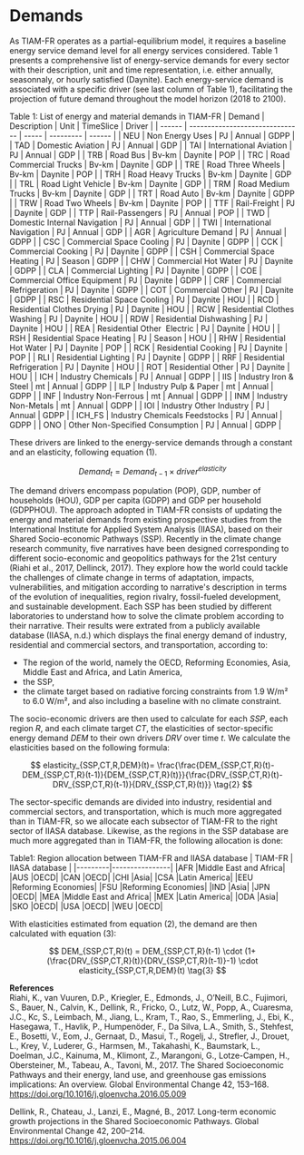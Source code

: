 # Demands

As TIAM-FR operates as a partial-equilibrium model, it requires a baseline energy service demand level for all energy services considered. Table 1 presents a comprehensive list of energy-service demands for every sector with their description, unit and time representation, i.e. either annually, seasonnaly, or hourly satisfied (Daynite). Each energy-service demand is associated with a specific driver (see last column of Table 1), facilitating the projection of future demand throughout the model horizon (2018 to 2100).

Table 1: List of energy and material demands in TIAM-FR
| Demand | Description                     | Unit  | TimeSlice | Driver |
| ------ | ------------------------------- | ----- | --------- | ------ |
| NEU    | Non Energy Uses                 | PJ    | Annual    | GDPP   |
| TAD    | Domestic Aviation               | PJ    | Annual    | GDP    |
| TAI    | International Aviation          | PJ    | Annual    | GDP    |
| TRB    | Road Bus                        | Bv-km | Daynite   | POP    |
| TRC    | Road Commercial Trucks          | Bv-km | Daynite   | GDP    |
| TRE    | Road Three Wheels               | Bv-km | Daynite   | POP    |
| TRH    | Road Heavy Trucks               | Bv-km | Daynite   | GDP    |
| TRL    | Road Light Vehicle              | Bv-km | Daynite   | GDP    |
| TRM    | Road Medium Trucks              | Bv-km | Daynite   | GDP    |
| TRT    | Road Auto                       | Bv-km | Daynite   | GDPP   |
| TRW    | Road Two Wheels                 | Bv-km | Daynite   | POP    |
| TTF    | Rail-Freight                    | PJ    | Daynite   | GDP    |
| TTP    | Rail-Passengers                 | PJ    | Annual    | POP    |
| TWD    | Domestic Internal Navigation    | PJ    | Annual    | GDP    |
| TWI    | International Navigation        | PJ    | Annual    | GDP    |
| AGR    | Agriculture Demand              | PJ    | Annual    | GDPP   |
| CSC    | Commercial Space Cooling        | PJ    | Daynite   | GDPP   |
| CCK    | Commercial Cooking              | PJ    | Daynite   | GDPP   |
| CSH    | Commercial Space Heating        | PJ    | Season    | GDPP   |
| CHW    | Commercial Hot Water            | PJ    | Daynite   | GDPP   |
| CLA    | Commercial Lighting             | PJ    | Daynite   | GDPP   |
| COE    | Commercial Office Equipment     | PJ    | Daynite   | GDPP   |
| CRF    | Commercial Refrigeration        | PJ    | Daynite   | GDPP   |
| COT    | Commercial Other                | PJ    | Daynite   | GDPP   |
| RSC    | Residential Space Cooling       | PJ    | Daynite   | HOU    |
| RCD    | Residential Clothes Drying      | PJ    | Daynite   | HOU    |
| RCW    | Residential Clothes Washing     | PJ    | Daynite   | HOU    |
| RDW    | Residential Dishwashing         | PJ    | Daynite   | HOU    |
| REA    | Residential Other  Electric     | PJ    | Daynite   | HOU    |
| RSH    | Residential Space Heating       | PJ    | Season    | HOU    |
| RHW    | Residential Hot Water           | PJ    | Daynite   | POP    |
| RCK    | Residential Cooking             | PJ    | Daynite   | POP    |
| RLI    | Residential Lighting            | PJ    | Daynite   | GDPP   |
| RRF    | Residential Refrigeration       | PJ    | Daynite   | HOU    |
| ROT    | Residential Other               | PJ    | Daynite   | HOU    |
| ICH    | Industry Chemicals              | PJ    | Annual    | GDPP   |
| IIS    | Industry Iron & Steel           | mt    | Annual    | GDPP   |
| ILP    | Industry Pulp & Paper           | mt    | Annual    | GDPP   |
| INF    | Industry Non-Ferrous            | mt    | Annual    | GDPP   |
| INM    | Industry Non-Metals             | mt    | Annual    | GDPP   |
| IOI    | Industry Other Industry         | PJ    | Annual    | GDPP   |
| ICH_FS | Industry Chemicals Feedstocks   | PJ    | Annual    | GDPP   |
| ONO    | Other Non-Specified Consumption | PJ    | Annual    | GDPP   |

These drivers are linked to the energy-service demands through a constant and an elasticity, following equation (1).

$$
Demand_{t} = Demand_{t-1} \times driver^{elasticity}
$$

The demand drivers encompass population (POP), GDP, number of households (HOU), GDP per capita (GDPP) and GDP per household (GDPPHOU). The approach adopted in TIAM-FR consists of updating the energy and material demands from existing prospective studies from the International Institute for Applied System Analysis (IIASA), based on their Shared Socio-economic Pathways (SSP). Recently in the climate change research community, five narratives have been designed corresponding to different socio-economic and geopolitics pathways for the 21st century (Riahi et al., 2017, Dellinck, 2017). They explore how the world could tackle the challenges of climate change in terms of adaptation, impacts, vulnerabilities, and mitigation according to narrative's description in terms of the evolution of inequalities, region rivalry, fossil-fueled development, and sustainable development. Each SSP has been studied by different laboratories to understand how to solve the climate problem according to their narrative. Their results were extrated from a publicly available database (IIASA, n.d.) which displays the final energy demand of industry, residential and commercial sectors, and transportation, according to:

+ The region of the world, namely the OECD, Reforming Economies, Asia, Middle East and Africa, and Latin America,
+ the SSP,
+ the climate target based on radiative forcing constraints from 1.9 W/m² to 6.0 W/m², and also including a baseline with no climate constraint.

The socio-economic drivers are then used to calculate for each *SSP*, each region *R*, and each climate target *CT*, the elasticities of sector-specific energy demand *DEM* to their own drivers *DRV* over time *t*. We calculate the elasticities based on the following formula:

$$
elasticity_{SSP,CT,R,DEM}(t)= \frac{\frac{DEM_{SSP,CT,R}(t)-DEM_{SSP,CT,R}(t-1)}{DEM_{SSP,CT,R}(t)}}{\frac{DRV_{SSP,CT,R}(t)-DRV_{SSP,CT,R}(t-1)}{DRV_{SSP,CT,R}(t)}} \tag{2}
$$

The sector-specific demands are divided into industry, residential and commercial sectors, and transportation, which is much more aggregated than in TIAM-FR, so we allocate each subsector of TIAM-FR to the right sector of IIASA database. Likewise, as the regions in the SSP database are much more aggregated than in TIAM-FR, the following allocation is done:

Table1: Region allocation between TIAM-FR and IIASA database
| TIAM-FR | IIASA database |
|---------|----------------|
|AFR      |Middle East and Africa|
|AUS      |OECD|
|CAN      |OECD|
|CHI      |Asia|
|CSA      |Latin America|
|EEU      |Reforming Economies|
|FSU      |Reforming Economies|
|IND      |Asia|
|JPN      |OECD|
|MEA      |Middle East and Africa|
|MEX      |Latin America|
|ODA      |Asia|
|SKO      |OECD|
|USA      |OECD|
|WEU      |OECD|

With elasticities estimated from equation (2), the demand are then calculated with equation (3):

$$
DEM_{SSP,CT,R}(t) = DEM_{SSP,CT,R}(t-1) \cdot (1+(\frac{DRV_{SSP,CT,R}(t)}{DRV_{SSP,CT,R}(t-1)}-1) \cdot elasticity_{SSP,CT,R,DEM}(t) \tag{3}
$$

**References**  
Riahi, K., van Vuuren, D.P., Kriegler, E., Edmonds, J., O’Neill, B.C., Fujimori, S., Bauer, N., Calvin, K., Dellink, R., Fricko, O., Lutz, W., Popp, A., Cuaresma, J.C., Kc, S., Leimbach, M., Jiang, L., Kram, T., Rao, S., Emmerling, J., Ebi, K., Hasegawa, T., Havlik, P., Humpenöder, F., Da Silva, L.A., Smith, S., Stehfest, E., Bosetti, V., Eom, J., Gernaat, D., Masui, T., Rogelj, J., Strefler, J., Drouet, L., Krey, V., Luderer, G., Harmsen, M., Takahashi, K., Baumstark, L., Doelman, J.C., Kainuma, M., Klimont, Z., Marangoni, G., Lotze-Campen, H., Obersteiner, M., Tabeau, A., Tavoni, M., 2017. The Shared Socioeconomic Pathways and their energy, land use, and greenhouse gas emissions implications: An overview. Global Environmental Change 42, 153–168. https://doi.org/10.1016/j.gloenvcha.2016.05.009

Dellink, R., Chateau, J., Lanzi, E., Magné, B., 2017. Long-term economic growth projections in the Shared Socioeconomic Pathways. Global Environmental Change 42, 200–214. https://doi.org/10.1016/j.gloenvcha.2015.06.004
